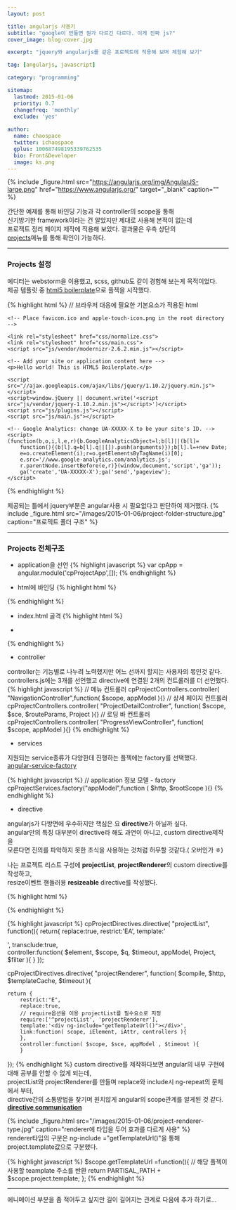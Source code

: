 ```yaml
---
layout: post

title: angularjs 사용기
subtitle: "google이 만들면 뭔가 다르긴 다르다. 이게 진짜 js?"
cover_image: blog-cover.jpg

excerpt: "jquery와 angularjs를 같은 프로젝트에 적용해 보며 체험해 보기"

tag: [angularjs, javascript]

category: "programming"

sitemap:
  lastmod: 2015-01-06
  priority: 0.7
  changefreq: 'monthly'
  exclude: 'yes'
  
author:
  name: chaospace
  twitter: ichaospace
  gplus: 100687498195339762535 
  bio: Front&Developer
  image: ks.png
---
```


{% include _figure.html src="https://angularjs.org/img/AngularJS-large.png" href="https://www.angularjs.org/" target="_blank" caption="" %}

간단한 예제를 통해 바인딩 기능과 각 controller의 scope을 통해  
신기방기한 framework이라는 건 알았지만 제대로 사용해 본적이 없는데  
프로젝트 정리 페이지 제작에 적용해 보았다.
결과물은 우측 상단의  
[projects](http://chaospace.github.io/projects)메뉴를 통해 확인이 가능하다.

***

### Projects 설정

에디터는 webstorm을 이용했고, scss, github도 같이 경험해 보는게 목적이었다.  
제공 템플릿 중 [html5 boilerplate](http://html5boilerplate.com/)으로 플젝을 시작했다.

{% highlight html %}
// 브라우저 대응에 필요한 기본요소가 적용된 html
<!--[if lt IE 7]><html class="no-js lt-ie9 lt-ie8 lt-ie7"><![endif]-->
<!--[if IE 7]>  <html class="no-js lt-ie9 lt-ie8"> <![endif]-->
<!--[if IE 8]>  <html class="no-js lt-ie9"> <![endif]-->
<!--[if gt IE 8]><!--> <html class="no-js"> <!--<![endif]-->
<head>
    <meta charset="utf-8">
    <meta http-equiv="X-UA-Compatible" content="IE=edge">
    <title></title>
    <meta name="description" content="">
    <meta name="viewport" content="width=device-width, initial-scale=1">

    <!-- Place favicon.ico and apple-touch-icon.png in the root directory -->

    <link rel="stylesheet" href="css/normalize.css">
    <link rel="stylesheet" href="css/main.css">
    <script src="js/vendor/modernizr-2.6.2.min.js"></script>
</head>
<body>
    <!--[if lt IE 7]>
    <p class="browsehappy">You are using an <strong>outdated</strong> browser. Please 
    <a href="http://browsehappy.com/">upgrade your browser</a> to improve your experience.</p>
    <![endif]-->

    <!-- Add your site or application content here -->
    <p>Hello world! This is HTML5 Boilerplate.</p>

    <script src="//ajax.googleapis.com/ajax/libs/jquery/1.10.2/jquery.min.js"></script>
    <script>window.jQuery || document.write('<script src="js/vendor/jquery-1.10.2.min.js"></script>')</script>
    <script src="js/plugins.js"></script>
    <script src="js/main.js"></script>

    <!-- Google Analytics: change UA-XXXXX-X to be your site's ID. -->
    <script>
    (function(b,o,i,l,e,r){b.GoogleAnalyticsObject=l;b[l]||(b[l]=
        function(){(b[l].q=b[l].q||[]).push(arguments)});b[l].l=+new Date;
        e=o.createElement(i);r=o.getElementsByTagName(i)[0];
        e.src='//www.google-analytics.com/analytics.js';
        r.parentNode.insertBefore(e,r)}(window,document,'script','ga'));
        ga('create','UA-XXXXX-X');ga('send','pageview');
    </script>
</body>
</html>
{% endhighlight %}

제공되는 틀에서 jquery부분은 angular사용 시 필요없다고 판단하여 제거했다.
{% include _figure.html src="/images/2015-01-06/project-folder-structure.jpg" caption="프로젝트 폴더 구조" %}

***

### Projects 전체구조
- application을 선언
{% highlight javascript %}
    var cpApp = angular.module('cpProjectApp',[]);
{% endhighlight %}

- html에 바인딩
{% highlight html %}
<!--[if lt IE 7]><html class="no-js lt-ie9 lt-ie8 lt-ie7" ng-app="cpProjectApp"><![endif]-->
<!--[if IE 7]><html class="no-js lt-ie9 lt-ie8" ng-app="cpProjectApp"><![endif]-->
<!--[if IE 8]><html class="no-js lt-ie9" ng-app="cpProjectApp"><![endif]-->
<!--[if gt IE 8]><!--><html class="no-js" ng-app="cpProjectApp"><!--<![endif]-->
{% endhighlight %}

- index.html 골격
{% highlight html %}
 <div id="WRAPPER-LAYER">
    <div id="MAIN-LAYER">
        <!-- 네비게이션 영역 -->
        <div id="navigation-layer">
            <div id="nav-container" ng-controller="NavigationController">
                <div class="logo-motion-area mask" ng-click="goHome()"></div>
                <!--ajax 연동을 통한 네비 구성-->
                <nav id="navigations">
                    <ul class="menu">
                        <!--  메뉴 ( 템플릿 ) -->
                        <li ng-repeat="naviData in naviList">
                        </li>
                    </ul>
                </nav>
            </div>
            <div id="emblem-container"></div>
        </div>
        <!--컨텐츠 영역-->
        <div id="content-layer">
            <!-- 상세 페이지 영역 -->
            <div ng-view class="ng-view-transition"></div>
            <!-- 플젝 리스트  추가 영역-->
            <project-list resizeable ng-transclude>
                <project-renderer  ng-repeat="project in projects">
                </project-renderer>				
            </project-list>
        </div>
        <!--풋더 영역-->
        <div id="footer-layer"></div>
    </div>
</div>
{% endhighlight %}

- controller  

controller는 기능별로 나누려 노력했지만 어느 선까지 할지는 사용자의 몫인것 같다.  
controllers.js에는 3개를 선언했고 directive에 연결된 2개의 컨트롤러를 더 선언했다.
{% highlight javascript %}
// 메뉴 컨트롤러
cpProjectControllers.controller( "NavigationController",function( $scope, appModel  ){}
// 상세 페이지 컨트롤러
cpProjectControllers.controller( "ProjectDetailController", function( $scope, $sce, $routeParams, Project ){}
// 로딩 바 컨트롤러
cpProjectControllers.controller( "ProgressViewController", function( $scope, appModel ){}
{% endhighlight %}

- services 

지원되는 service종류가 다양한데 진행하는 플젝에는 factory를 선택했다.  
[angular-service-factory](http://viralpatel.net/blogs/angularjs-service-factory-tutorial/)

{% highlight javascript %}
// application 정보 모델 - factory
cpProjectServices.factory("appModel",function (  $http, $rootScope ){}
{% endhighlight %}

- directive

angularjs가 다방면에 우수하지만 핵심은 요 **directive**가 아닐까 싶다.  
angular만의 특징 대부분이 directive라 해도 과연이 아니고, custom directive제작을  
모른다면 진의를 파악하지 못한 초식을 사용하는 것처럼 허무할 것같다.( 오버인가 ㅎ)

나는 프로젝트 리스트 구성에 **projectList**, **projectRenderer**의 custom directive를 작성하고,  
resize이벤트 핸들러용 **resizeable** directive를 작성했다.

{% highlight html %}
<!-- projectList디렉티브는 projectRenderer디렉티브를 project 만큼 생성한다. -->
<project-list resizeable ng-transclude>
    <project-renderer class='renderer-transition' 
                        ng-repeat="project in projects">
    </project-renderer>				
</project-list>
{% endhighlight %}

{% highlight javascript %}
cpProjectDirectives.directive( "projectList", function(){
    return{
        replace:true,
        restrict:'EA',
        template:'<div id="project-container"></div>',
        transclude:true,        
        controller:function( $element, $scope, $q, $timeout, appModel, Project, $filter ){
        }
});
    
cpProjectDirectives.directive( "projectRenderer", 
    function( $compile, $http, $templateCache, $timeout ){

    return {
        restrict:"E",
        replace:true,
        // require옵션을 이용 projectList를 필수요소로 지정
        require:['^projectList', 'projectRenderer'],
        template:'<div ng-include="getTemplateUrl()"></div>',
        link:function( scope, iElement, iAttr, controllers ){
        },
        controller:function( $scope, $sce, appModel , $timeout ){
        }
});
{% endhighlight %}
custom directive를 제작하다보면 angular의 내부 구현에 대해 공부를 안할 수 없게 되는데,  
projectList와 projectRenderer를 만들며 replace와 include시 ng-repeat의 문제에서 부터,  
directive간의 소통방법을 찾기며 원치않게 angular의 scope관계를 알게된 것 같다.  
**[directive communication](https://thinkster.io/egghead/directive-to-directive-communication/)**

{% include _figure.html src="/images/2015-01-06/project-renderer-type.jpg" caption="renderer에 타입을 두어 효과를 다르게 사용" %}
<br>
renderer타입의 구분은 ng-include ="getTemplateUrl()"을 통해 project.template값으로 구분했다.

{% highlight javascript %}
$scope.getTemplateUrl	=function(){
    // 해당 플젝이 사용할 teamplate 주소를 반환
    return PARTISAL_PATH + $scope.project.template;
};
{% endhighlight %}

***

에니메이션 부분을 좀 적어두고 싶지만 길이 길어지는 관계로 다음에 추가 하기로...